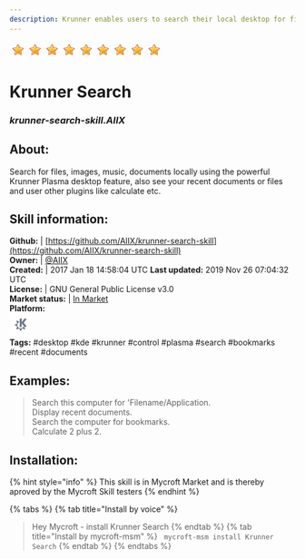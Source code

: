 ```yaml
---
description: Krunner enables users to search their local desktop for files, images, recent documents, bookmarks and utilize other krunner plugins
---
```


![](../.gitbook/assets/star.png)![](../.gitbook/assets/star.png)![](../.gitbook/assets/star.png)![](../.gitbook/assets/star.png)![](../.gitbook/assets/star.png)![](../.gitbook/assets/star.png)![](../.gitbook/assets/star.png)![](../.gitbook/assets/star.png)![](../.gitbook/assets/star.png)  
# Krunner Search  
### _krunner-search-skill.AIIX_  
## About:  
Search for files, images, music, documents locally using the powerful Krunner Plasma desktop feature, also see your recent documents or files and user other plugins like calculate etc.

## Skill information:  
**Github:** | [https://github.com/AIIX/krunner-search-skill](https://github.com/AIIX/krunner-search-skill)  
**Owner:** | [@AIIX](https://github.com/AIIX)  
**Created:** | 2017 Jan 18 14:58:04 UTC  **Last updated:** 2019 Nov 26 07:04:32 UTC  
**License:** | GNU General Public License v3.0  
**Market status:** | [In Market](https://market.mycroft.ai/skill/krunner-search-skill)  
**Platform:**  
 ![plasmoid](../.gitbook/assets/kde.png)   
**Tags:** \#desktop \#kde \#krunner \#control \#plasma \#search \#bookmarks \#recent \#documents   
## Examples:  
> Search this computer for 'Filename/Application.  
> Display recent documents.  
> Search the computer for bookmarks.  
> Calculate 2 plus 2.  
  
## Installation:  
{% hint style="info" %}
This skill is in Mycroft Market and is thereby aproved by the Mycroft Skill testers
{% endhint %}
    
{% tabs %}
{% tab title="Install by voice" %}
> Hey Mycroft - install Krunner Search
{% endtab %}
  {% tab title="Install by mycroft-msm" %}
``` mycroft-msm install Krunner Search```
{% endtab %}
  {% endtabs %}
  